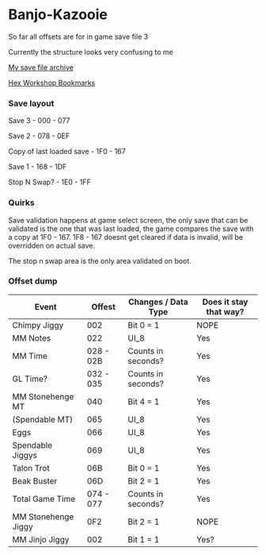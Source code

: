 # Banjo-Kazooie

So far all offsets are for in game save file 3

Currently the structure looks very confusing to me

[My save file archive](https://github.com/kism/Retro-Game-Save-Documentation/tree/master/Nintendo%2064/Working/Banjo-Kazooie)

[Hex Workshop Bookmarks](https://github.com/kism/Retro-Game-Save-Documentation/tree/master/Nintendo%2064/Hex%20Workshop%20Bookmarks)

### Save layout

Save 3 - 000 - 077

Save 2 - 078 - 0EF

Copy of last loaded save - 1F0 - 167

Save 1 - 168 - 1DF

Stop N Swap? - 1E0 - 1FF

### Quirks

Save validation happens at game select screen, the only save that can be validated is the one that was last loaded, the game compares the save with a copy at 1F0 - 167. 1F8 - 167 doesnt get cleared if data is invalid, will be overridden on actual save.

The stop n swap area is the only area validated on boot.

### Offset dump

| Event               | Offest    | Changes / Data Type | Does it stay that way? |
|---------------------|-----------|---------------------|------------------------|
| Chimpy Jiggy        | 002       | Bit 0 =  1          | NOPE                   |
| MM Notes            | 022       | UI_8                | Yes                    |
| MM Time             | 028 - 02B | Counts in seconds?  | Yes                    |
| GL Time?            | 032 - 035 | Counts in seconds?  | Yes                    |
| MM Stonehenge MT    | 040       | Bit 4 = 1           | Yes                    |
| (Spendable MT)      | 065       | UI_8                | Yes                    |
| Eggs                | 066       | UI_8                | Yes                    |
| Spendable Jiggys    | 069       | UI_8                | Yes                    |
| Talon Trot          | 06B       | Bit 0 = 1           | Yes                    |
| Beak Buster         | 06D       | Bit 2 = 1           | Yes                    |
| Total Game Time     | 074 - 077 | Counts in seconds?  | Yes                    |
| MM Stonehenge Jiggy | 0F2       | Bit 2 = 1           | NOPE                   |
| MM Jinjo Jiggy      | 002       | Bit 1 = 1           | Yes?                   |
